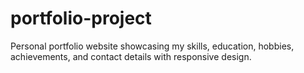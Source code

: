 # portfolio-project
Personal portfolio website showcasing my skills, education, hobbies, achievements, and contact details with responsive design.
